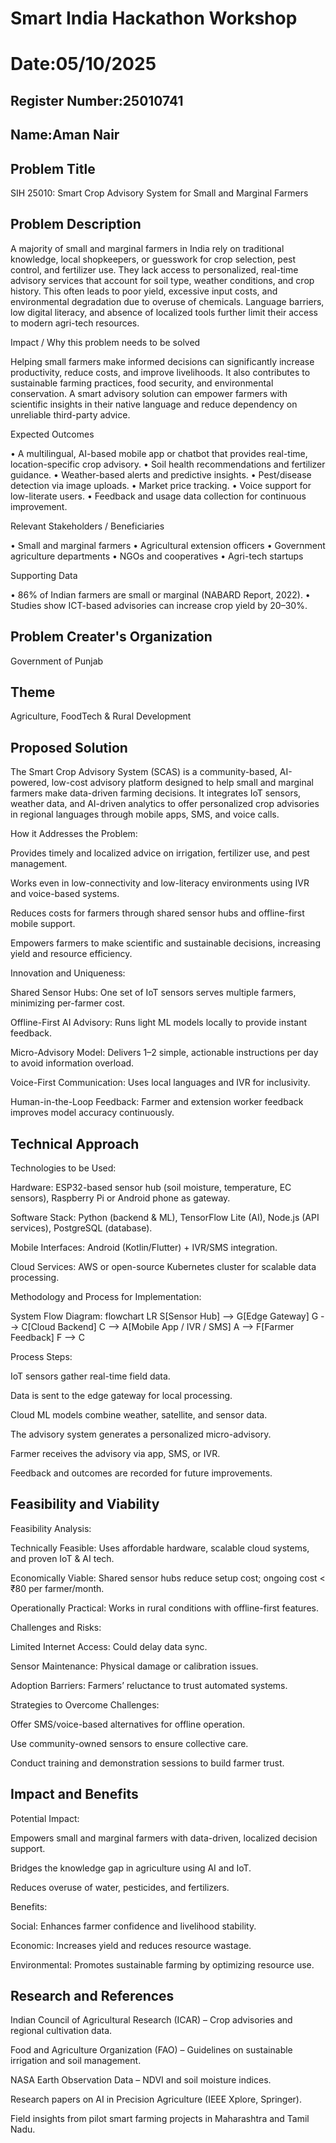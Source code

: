 # Smart India Hackathon Workshop
# Date:05/10/2025
## Register Number:25010741
## Name:Aman Nair
## Problem Title
SIH 25010: Smart Crop Advisory System for Small and Marginal Farmers
## Problem Description
A majority of small and marginal farmers in India rely on traditional knowledge, local shopkeepers, or guesswork for crop selection, pest control, and fertilizer use. They lack access to personalized, real-time advisory services that account for soil type, weather conditions, and crop history. This often leads to poor yield, excessive input costs, and environmental degradation due to overuse of chemicals. Language barriers, low digital literacy, and absence of localized tools further limit their access to modern agri-tech resources.

Impact / Why this problem needs to be solved

Helping small farmers make informed decisions can significantly increase productivity, reduce costs, and improve livelihoods. It also contributes to sustainable farming practices, food security, and environmental conservation. A smart advisory solution can empower farmers with scientific insights in their native language and reduce dependency on unreliable third-party advice.

Expected Outcomes

• A multilingual, AI-based mobile app or chatbot that provides real-time, location-specific crop advisory.
• Soil health recommendations and fertilizer guidance.
• Weather-based alerts and predictive insights.
• Pest/disease detection via image uploads.
• Market price tracking.
• Voice support for low-literate users.
• Feedback and usage data collection for continuous improvement.

Relevant Stakeholders / Beneficiaries

• Small and marginal farmers
• Agricultural extension officers
• Government agriculture departments
• NGOs and cooperatives
• Agri-tech startups

Supporting Data

• 86% of Indian farmers are small or marginal (NABARD Report, 2022).
• Studies show ICT-based advisories can increase crop yield by 20–30%.

## Problem Creater's Organization
Government of Punjab

## Theme
Agriculture, FoodTech & Rural Development

## Proposed Solution

The Smart Crop Advisory System (SCAS) is a community-based, AI-powered, low-cost advisory platform designed to help small and marginal farmers make data-driven farming decisions. It integrates IoT sensors, weather data, and AI-driven analytics to offer personalized crop advisories in regional languages through mobile apps, SMS, and voice calls.

How it Addresses the Problem:

Provides timely and localized advice on irrigation, fertilizer use, and pest management.

Works even in low-connectivity and low-literacy environments using IVR and voice-based systems.

Reduces costs for farmers through shared sensor hubs and offline-first mobile support.

Empowers farmers to make scientific and sustainable decisions, increasing yield and resource efficiency.

Innovation and Uniqueness:

Shared Sensor Hubs: One set of IoT sensors serves multiple farmers, minimizing per-farmer cost.

Offline-First AI Advisory: Runs light ML models locally to provide instant feedback.

Micro-Advisory Model: Delivers 1–2 simple, actionable instructions per day to avoid information overload.

Voice-First Communication: Uses local languages and IVR for inclusivity.

Human-in-the-Loop Feedback: Farmer and extension worker feedback improves model accuracy continuously.

## Technical Approach

Technologies to be Used:

Hardware: ESP32-based sensor hub (soil moisture, temperature, EC sensors), Raspberry Pi or Android phone as gateway.

Software Stack: Python (backend & ML), TensorFlow Lite (AI), Node.js (API services), PostgreSQL (database).

Mobile Interfaces: Android (Kotlin/Flutter) + IVR/SMS integration.

Cloud Services: AWS or open-source Kubernetes cluster for scalable data processing.

Methodology and Process for Implementation:

 System Flow Diagram:
 flowchart LR
  S[Sensor Hub] --> G[Edge Gateway]
  G --> C[Cloud Backend]
  C --> A[Mobile App / IVR / SMS]
  A --> F[Farmer Feedback]
  F --> C

Process Steps:

IoT sensors gather real-time field data.

Data is sent to the edge gateway for local processing.

Cloud ML models combine weather, satellite, and sensor data.

The advisory system generates a personalized micro-advisory.

Farmer receives the advisory via app, SMS, or IVR.

Feedback and outcomes are recorded for future improvements.

## Feasibility and Viability

Feasibility Analysis:

Technically Feasible: Uses affordable hardware, scalable cloud systems, and proven IoT & AI tech.

Economically Viable: Shared sensor hubs reduce setup cost; ongoing cost < ₹80 per farmer/month.

Operationally Practical: Works in rural conditions with offline-first features.


Challenges and Risks:

Limited Internet Access: Could delay data sync.

Sensor Maintenance: Physical damage or calibration issues.

Adoption Barriers: Farmers’ reluctance to trust automated systems.


Strategies to Overcome Challenges:

Offer SMS/voice-based alternatives for offline operation.

Use community-owned sensors to ensure collective care.

Conduct training and demonstration sessions to build farmer trust.

## Impact and Benefits

Potential Impact:

Empowers small and marginal farmers with data-driven, localized decision support.

Bridges the knowledge gap in agriculture using AI and IoT.

Reduces overuse of water, pesticides, and fertilizers.

Benefits:

Social: Enhances farmer confidence and livelihood stability.

Economic: Increases yield and reduces resource wastage.

Environmental: Promotes sustainable farming by optimizing resource use.

## Research and References

Indian Council of Agricultural Research (ICAR) – Crop advisories and regional cultivation data.

Food and Agriculture Organization (FAO) – Guidelines on sustainable irrigation and soil management.

NASA Earth Observation Data – NDVI and soil moisture indices.

Research papers on AI in Precision Agriculture (IEEE Xplore, Springer).

Field insights from pilot smart farming projects in Maharashtra and Tamil Nadu.
